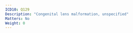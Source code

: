 ```yaml
---
ICD10: Q129
Description: "Congenital lens malformation, unspecified"
Matters: No
Weight: 0
---
```


